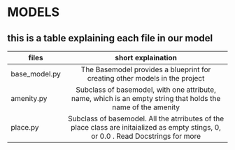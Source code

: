# MODELS
## this is a table explaining each file in our model

| files        | short explaination |
| -------------|:-----------------:|
|base_model.py |The Basemodel provides a blueprint for creating other models in the project|
|amenity.py|Subclass of basemodel, with one attribute, name, which is an empty string that holds the name of the amenity|
|place.py|Subclass of basemodel. All the atrributes of the place class are initaialized as empty stings, 0, or 0.0 . Read Docstrings for more|
